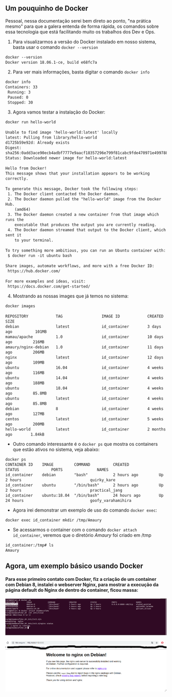 ## Um pouquinho de Docker

Pessoal, nessa documentação serei bem direto ao ponto, "na prática mesmo" para que a galera entenda de forma rápida, os comandos sobre essa tecnologia que está facilitando muito os trabalhos dos Dev e Ops.



1) Para visualizarmos a versão do Docker instalado em nosso sistema, basta usar o comando `docker --version`
```
docker --version 
Docker version 18.06.1-ce, build e68fc7a
```
2) Para ver mais informações, basta digitar o comando `docker info`
```
docker info 
Containers: 33
 Running: 3
 Paused: 0
 Stopped: 30
```
3) Agora vamos testar a instalação do Docker:
```
docker run hello-world

Unable to find image 'hello-world:latest' locally
latest: Pulling from library/hello-world
d1725b59e92d: Already exists 
Digest: sha256:0add3ace90ecb4adbf7777e9aacf18357296e799f81cabc9fde470971e499788
Status: Downloaded newer image for hello-world:latest

Hello from Docker!
This message shows that your installation appears to be working correctly.

To generate this message, Docker took the following steps:
 1. The Docker client contacted the Docker daemon.
 2. The Docker daemon pulled the "hello-world" image from the Docker Hub.
    (amd64)
 3. The Docker daemon created a new container from that image which runs the
    executable that produces the output you are currently reading.
 4. The Docker daemon streamed that output to the Docker client, which sent it
    to your terminal.

To try something more ambitious, you can run an Ubuntu container with:
 $ docker run -it ubuntu bash

Share images, automate workflows, and more with a free Docker ID:
 https://hub.docker.com/

For more examples and ideas, visit:
 https://docs.docker.com/get-started/
```

4) Mostrando as nossas images que já temos no sistema:
```
docker images

REPOSITORY            TAG                 IMAGE ID            CREATED             SIZE
debian                latest              id_container        3 days ago          101MB
mamau/apache          1.0                 id_container        10 days ago         216MB
amaury/nginx-debian   1.0                 id_container        11 days ago         206MB
nginx                 latest              id_container        12 days ago         109MB
ubuntu                16.04               id_container        4 weeks ago         116MB
ubuntu                14.04               id_container        4 weeks ago         188MB
ubuntu                18.04               id_container        4 weeks ago         85.8MB
ubuntu                latest              id_container        4 weeks ago         85.8MB
debian                8                   id_container        4 weeks ago         127MB
centos                latest              id_container        5 weeks ago         200MB
hello-world           latest              id_container        2 months ago        1.84kB
```

- Outro comando interessante é o `docker ps` que mostra os containers que estão ativos no sistema, veja abaixo:
```
docker ps
CONTAINER ID    IMAGE         COMMAND          CREATED             STATUS              PORTS               NAMES
id_container    debian        "bash"           2 hours ago         Up 2 hours                              quirky_kare
id_container    ubuntu        "/bin/bash"      2 hours ago         Up 2 hours                              practical_jang
id_container    ubuntu:18.04  "/bin/bash"      24 hours ago        Up 24 hours                             goofy_varahamihira
```

- Agora irei demonstrar um exemplo de uso do comando `docker exec`:
```
docker exec id_container mkdir /tmp/Amaury
```

- Se acessarmos o container com o comando `docker attach id_container`, veremos que o diretório *Amaury* foi criado em /tmp
```
id_container:/tmp# ls
Amaury
```



## Agora, um exemplo básico usando Docker

#### Para esse primeiro contato com Docker, fiz a criação de um container com Debian 8, instalei o webserver Nginx, para mostrar a execução da página default do Nginx de dentro do container, ficou massa:

![Docker](images/docker1.png)

![Docker](images/docker.png)
